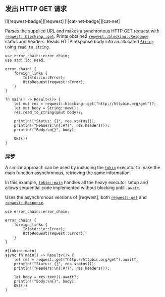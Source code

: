 ## 发出 HTTP GET 请求

<!--
> [web/clients/download/post-file.md](https://github.com/rust-lang-nursery/rust-cookbook/blob/master/src/web/clients/download/post-file.md)
> <br />
> commit dd4efa8dcd8e611326caa01c08db8f227aa909d6 - 2020.06.07
-->

[![reqwest-badge]][reqwest] [![cat-net-badge]][cat-net]

Parses the supplied URL and makes a synchronous HTTP GET request
with [`reqwest::blocking::get`]. Prints obtained [`reqwest::blocking::Response`]
status and headers. Reads HTTP response body into an allocated [`String`]
using [`read_to_string`].


```rust,edition2018,no_run
use error_chain::error_chain;
use std::io::Read;

error_chain! {
    foreign_links {
        Io(std::io::Error);
        HttpRequest(reqwest::Error);
    }
}

fn main() -> Result<()> {
    let mut res = reqwest::blocking::get("http://httpbin.org/get")?;
    let mut body = String::new();
    res.read_to_string(&mut body)?;

    println!("Status: {}", res.status());
    println!("Headers:\n{:#?}", res.headers());
    println!("Body:\n{}", body);

    Ok(())
}

```

### 异步

A similar approach can be used by including the [`tokio`] executor
to make the main function asynchronous, retrieving the same information.

In this example, [`tokio::main`] handles all the heavy executor setup
and allows sequential code implemented without blocking until `.await`.

Uses the asynchronous versions of [reqwest], both [`reqwest::get`] and
[`reqwest::Response`].

```rust,no_run
use error_chain::error_chain;

error_chain! {
    foreign_links {
        Io(std::io::Error);
        HttpRequest(reqwest::Error);
    }
}

#[tokio::main]
async fn main() -> Result<()> {
    let res = reqwest::get("http://httpbin.org/get").await?;
    println!("Status: {}", res.status());
    println!("Headers:\n{:#?}", res.headers());

    let body = res.text().await?;
    println!("Body:\n{}", body);
    Ok(())
}
```

[`read_to_string`]: https://doc.rust-lang.org/std/io/trait.Read.html#method.read_to_string
[`reqwest::blocking::get`]: https://docs.rs/reqwest/*/reqwest/blocking/fn.get.html
[`reqwest::blocking::Response`]: https://docs.rs/reqwest/*/reqwest/blocking/struct.Response.html
[`reqwest::get`]: https://docs.rs/reqwest/*/reqwest/fn.get.html
[`reqwest::Response`]: https://docs.rs/reqwest/*/reqwest/struct.Response.html
[`String`]: https://doc.rust-lang.org/std/string/struct.String.html
[`tokio`]: https://docs.rs/crate/tokio/0.2.11
[`tokio::main`]: https://tokio.rs/docs/getting-started/hello-world/#let-s-write-some-code